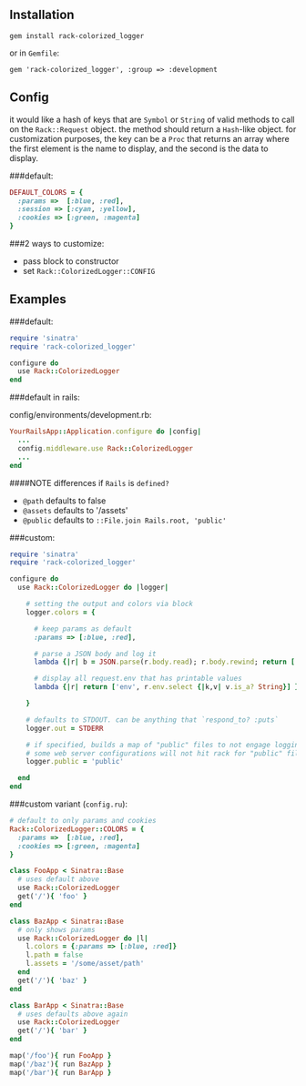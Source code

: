 Installation
------------
`gem install rack-colorized_logger`

or in `Gemfile`:

`gem 'rack-colorized_logger', :group => :development`

Config
------

it would like a hash of keys that are `Symbol` or `String` of valid methods
to call on the `Rack::Request` object. the method should return a `Hash`-like
object. for customization purposes, the key can be a `Proc` that returns an
array where the first element is the name to display, and the second is the
data to display.

###default:

```ruby
DEFAULT_COLORS = {
  :params =>  [:blue, :red],
  :session => [:cyan, :yellow],
  :cookies => [:green, :magenta]
}
```

###2 ways to customize:

 * pass block to constructor
 * set `Rack::ColorizedLogger::CONFIG`

Examples
--------

###default:

```ruby
require 'sinatra'
require 'rack-colorized_logger'

configure do
  use Rack::ColorizedLogger
end
```

###default in rails:

config/environments/development.rb:
```ruby
YourRailsApp::Application.configure do |config|
  ...
  config.middleware.use Rack::ColorizedLogger
  ...
end
```

####NOTE differences if `Rails` is `defined?`
 * `@path` defaults to false
 * `@assets` defaults to '/assets'
 * `@public` defaults to `::File.join Rails.root, 'public'`

###custom:

```ruby
require 'sinatra'
require 'rack-colorized_logger'

configure do
  use Rack::ColorizedLogger do |logger|

    # setting the output and colors via block
    logger.colors = {

      # keep params as default
      :params => [:blue, :red],

      # parse a JSON body and log it
      lambda {|r| b = JSON.parse(r.body.read); r.body.rewind; return ['body', b] } => [:green, :magenta],

      # display all request.env that has printable values
      lambda {|r| return ['env', r.env.select {|k,v| v.is_a? String}] } => [:cyan, :yellow]

    }

    # defaults to STDOUT. can be anything that `respond_to? :puts`
    logger.out = STDERR

    # if specified, builds a map of "public" files to not engage logging on requests for.
    # some web server configurations will not hit rack for "public" files.
    logger.public = 'public'

  end
end
```

###custom variant (`config.ru`):

```ruby
# default to only params and cookies
Rack::ColorizedLogger::COLORS = {
  :params =>  [:blue, :red],
  :cookies => [:green, :magenta]
}

class FooApp < Sinatra::Base
  # uses default above
  use Rack::ColorizedLogger
  get('/'){ 'foo' }
end

class BazApp < Sinatra::Base
  # only shows params
  use Rack::ColorizedLogger do |l|
    l.colors = {:params => [:blue, :red]}
    l.path = false
    l.assets = '/some/asset/path'
  end
  get('/'){ 'baz' }
end

class BarApp < Sinatra::Base
  # uses defaults above again
  use Rack::ColorizedLogger
  get('/'){ 'bar' }
end

map('/foo'){ run FooApp }
map('/baz'){ run BazApp }
map('/bar'){ run BarApp }
```
